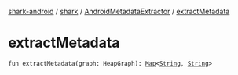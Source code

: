 [shark-android](../../index.md) / [shark](../index.md) / [AndroidMetadataExtractor](index.md) / [extractMetadata](./extract-metadata.md)

# extractMetadata

`fun extractMetadata(graph: HeapGraph): `[`Map`](https://kotlinlang.org/api/latest/jvm/stdlib/kotlin.collections/-map/index.html)`<`[`String`](https://kotlinlang.org/api/latest/jvm/stdlib/kotlin/-string/index.html)`, `[`String`](https://kotlinlang.org/api/latest/jvm/stdlib/kotlin/-string/index.html)`>`